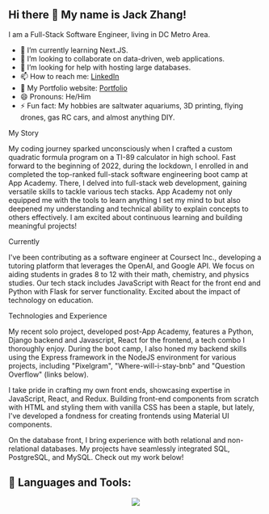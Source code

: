 
## Hi there 👋 My name is Jack Zhang!
I am a Full-Stack Software Engineer, living in DC Metro Area.

* 🌱 I’m currently learning Next.JS.
* 👯 I’m looking to collaborate on data-driven, web applications.
* 🤔 I’m looking for help with hosting large databases.
* 📫 How to reach me: [LinkedIn](https://www.linkedin.com/in/jack-zhang-1ba90929/)
* 🔭 My Portfolio website: [Portfolio](https://www.jackzhang.io)
* 😄 Pronouns: He/Him
* ⚡ Fun fact: My hobbies are saltwater aquariums, 3D printing, flying drones, gas RC cars, and almost anything DIY.

My Story

My coding journey sparked unconsciously when I crafted a custom quadratic formula program on a TI-89 calculator in high school. Fast forward to the beginning of 2022, during the lockdown, I enrolled in and completed the top-ranked full-stack software engineering boot camp at App Academy. There, I delved into full-stack web development, gaining versatile skills to tackle various tech stacks. App Academy not only equipped me with the tools to learn anything I set my mind to but also deepened my understanding and technical ability to explain concepts to others effectively. I am excited about continuous learning and building meaningful projects!

Currently

I've been contributing as a software engineer at Coursect Inc., developing a tutoring platform that leverages the OpenAI, and Google API. We focus on aiding students in grades 8 to 12 with their math, chemistry, and physics studies. Our tech stack includes JavaScript with React for the front end and Python with Flask for server functionality. Excited about the impact of technology on education.

Technologies and Experience

My recent solo project, developed post-App Academy, features a Python, Django backend and Javascript, React for the frontend, a tech combo I thoroughly enjoy. During the boot camp, I also honed my backend skills using the Express framework in the NodeJS environment for various projects, including "Pixelgram",  "Where-will-i-stay-bnb" and "Question Overflow" (links below).

I take pride in crafting my own front ends, showcasing expertise in JavaScript, React, and Redux. Building front-end components from scratch with HTML and styling them with vanilla CSS has been a staple, but lately, I've developed a fondness for creating frontends using Material UI components.

On the database front, I bring experience with both relational and non-relational databases. My projects have seamlessly integrated SQL, PostgreSQL, and MySQL. Check out my work below!


## 🧰 Languages and Tools:
<p align="center">
  <a href="https://skillicons.dev">
    <img src="https://skillicons.dev/icons?i=js,py,react,redux,html,css,flask,sequelize,express,npm,sqlite,postgres,github,postman,docker,nextjs,tailwind,gcp,ai" />
  </a>
</p>

<!--
**jzhang319/jzhang319** is a ✨ _special_ ✨ repository because its `README.md` (this file) appears on your GitHub profile.

Here are some ideas to get you started:

- 🔭 I’m currently working on Structy Pratice Problems.
- 🌱 I’m currently learning React, Redux, and Flask.
- 👯 I’m looking to collaborate on 
- 🤔 I’m looking for help with ...
- 💬 Ask me about ...
- 📫 How to reach me: 
- 😄 Pronouns: He/Him
- ⚡ Fun fact: ...

- [![Anurag's GitHub stats](https://github-readme-stats.vercel.app/api?username=jzhang319)](https://github.com/anuraghazra/github-readme-stats)
- ![Anurag's GitHub stats](https://github-readme-stats.vercel.app/api?username=jzhang319&hide=contribs,prs)
